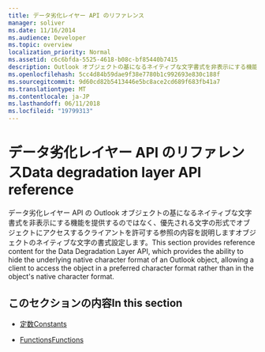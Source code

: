 ```yaml
---
title: データ劣化レイヤー API のリファレンス
manager: soliver
ms.date: 11/16/2014
ms.audience: Developer
ms.topic: overview
localization_priority: Normal
ms.assetid: c6c6bfda-5525-4618-b08c-bf85440b7415
description: Outlook オブジェクトの基になるネイティブな文字書式を非表示にする機能を提供するデータの劣化レイヤー API のコンテンツを参照します。
ms.openlocfilehash: 5cc4d84b59dae9f38e7780b1c992693e830c188f
ms.sourcegitcommit: 9d60cd82b5413446e5bc8ace2cd689f683fb41a7
ms.translationtype: MT
ms.contentlocale: ja-JP
ms.lasthandoff: 06/11/2018
ms.locfileid: "19799313"
---
```

# <a name="data-degradation-layer-api-reference"></a><span data-ttu-id="c7a29-103">データ劣化レイヤー API のリファレンス</span><span class="sxs-lookup"><span data-stu-id="c7a29-103">Data degradation layer API reference</span></span>

<span data-ttu-id="c7a29-104">データ劣化レイヤー API の Outlook オブジェクトの基になるネイティブな文字書式を非表示にする機能を提供するのではなく、優先される文字の形式でオブジェクトにアクセスするクライアントを許可する参照の内容を説明しますオブジェクトのネイティブな文字の書式設定します。</span><span class="sxs-lookup"><span data-stu-id="c7a29-104">This section provides reference content for the Data Degradation Layer API, which provides the ability to hide the underlying native character format of an Outlook object, allowing a client to access the object in a preferred character format rather than in the object's native character format.</span></span>
  
## <a name="in-this-section"></a><span data-ttu-id="c7a29-105">このセクションの内容</span><span class="sxs-lookup"><span data-stu-id="c7a29-105">In this section</span></span>

- [<span data-ttu-id="c7a29-106">定数</span><span class="sxs-lookup"><span data-stu-id="c7a29-106">Constants</span></span>](constants-data-degradation-layer-api.md)
    
- [<span data-ttu-id="c7a29-107">Functions</span><span class="sxs-lookup"><span data-stu-id="c7a29-107">Functions</span></span>](functions-data-degradation-layer-api.md)
    

